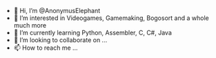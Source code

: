 - 👋 Hi, I’m @AnonymusElephant
- 👀 I’m interested in Videogames, Gamemaking, Bogosort and a whole much more
- 🌱 I’m currently learning Python, Assembler, C, C#, Java
- 💞️ I’m looking to collaborate on ...
- 📫 How to reach me ...

<!---
AnonymusElephant/AnonymusElephant is a ✨ special ✨ repository because its `README.md` (this file) appears on your GitHub profile.
You can click the Preview link to take a look at your changes.
--->

